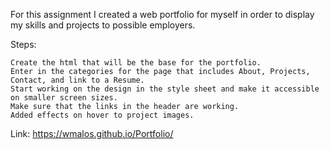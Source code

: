 For this assignment I created a web portfolio for myself in order to display my skills and projects to possible employers.

Steps:

    Create the html that will be the base for the portfolio.
    Enter in the categories for the page that includes About, Projects, Contact, and link to a Resume.
    Start working on the design in the style sheet and make it accessible on smaller screen sizes.
    Make sure that the links in the header are working.
    Added effects on hover to project images.
    
Link: https://wmalos.github.io/Portfolio/

